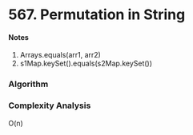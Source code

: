# 567. Permutation in String

<h4>Notes</h4>

1. Arrays.equals(arr1, arr2)
2. s1Map.keySet().equals(s2Map.keySet())


<h3>Algorithm</h3>


<h3>Complexity Analysis</h3>

O(n)



